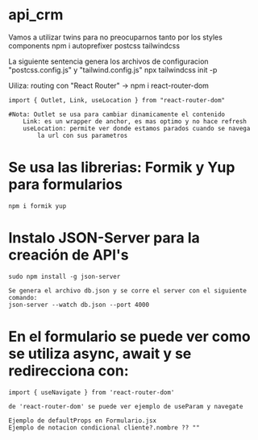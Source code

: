 # api_crm
Vamos a utilizar twins para no preocuparnos tanto por los styles components
    npm i autoprefixer postcss tailwindcss

La siguiente sentencia genera los archivos de configuracion "postcss.config.js" y "tailwind.config.js"
    npx tailwindcss init -p

Uiliza:
    routing con "React Router"  ->  npm i react-router-dom

    import { Outlet, Link, useLocation } from "react-router-dom"

    #Nota: Outlet se usa para cambiar dinamicamente el contenido
        Link: es un wrapper de anchor, es mas optimo y no hace refresh
        useLocation: permite ver donde estamos parados cuando se navega
            la url con sus parametros

# Se usa las librerias: Formik y Yup para formularios
    npm i formik yup

# Instalo JSON-Server para la creación de API's
    sudo npm install -g json-server

    Se genera el archivo db.json y se corre el server con el siguiente comando:
    json-server --watch db.json --port 4000

# En el formulario se puede ver como se utiliza async, await y se redirecciona con:
    import { useNavigate } from 'react-router-dom'

    de 'react-router-dom' se puede ver ejemplo de useParam y navegate

    Ejemplo de defaultProps en Formulario.jsx
    Ejemplo de notacion condicional cliente?.nombre ?? ""

